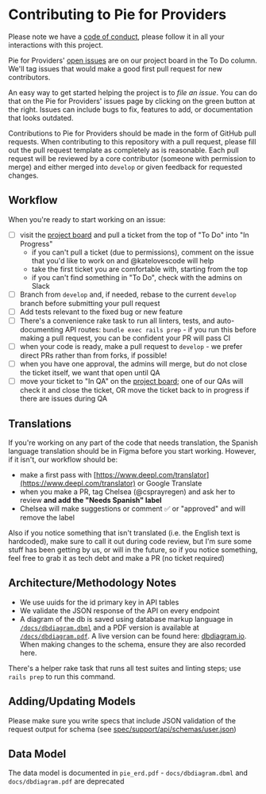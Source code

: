 # Contributing to Pie for Providers

Please note we have a [code of conduct](CODE_OF_CONDUCT.md), please follow it in all your interactions with this project.

Pie for Providers' [open issues](https://github.com/pieforproviders/pieforproviders/projects/3) are on our project board in the To Do column. We'll tag issues that would make a good first pull request for new contributors.

An easy way to get started helping the project is to *file an issue*. You can do that on the Pie for Providers' issues page by clicking on the green button at the right. Issues can include bugs to fix, features to add, or documentation that looks outdated.

Contributions to Pie for Providers should be made in the form of GitHub pull requests. When contributing to this repository with a pull request, please fill out the pull request template as completely as is reasonable. Each pull request will be reviewed by a core contributor (someone with permission to merge) and either merged into `develop` or given feedback for requested changes.

## Workflow

When you're ready to start working on an issue:  

- [ ] visit the [project board](https://github.com/pieforproviders/pieforproviders/projects/3) and pull a ticket from the top of "To Do" into "In Progress"
  - if you can't pull a ticket (due to permissions), comment on the issue that you'd like to work on and @katelovescode will help
  - take the first ticket you are comfortable with, starting from the top
  - if you can't find something in "To Do", check with the admins on Slack
- [ ] Branch from `develop` and, if needed, rebase to the current `develop` branch before submitting your pull request
- [ ] Add tests relevant to the fixed bug or new feature
- [ ] There's a convenience rake task to run all linters, tests, and auto-documenting API routes: `bundle exec rails prep` - if you run this before making a pull request, you can be confident your PR will pass CI
- [ ] when your code is ready, make a pull request to `develop` - we prefer direct PRs rather than from forks, if possible!
- [ ] when you have one approval, the admins will merge, but do not close the ticket itself, we want that open until QA
- [ ] move your ticket to "In QA" on the [project board](https://github.com/pieforproviders/pieforproviders/projects/3); one of our QAs will check it and close the ticket, OR move the ticket back to in progress if there are issues during QA

## Translations

If you're working on any part of the code that needs translation, the Spanish language translation should be in Figma before you start working.  However, if it isn't, our workflow should be:

- make a first pass with [https://www.deepl.com/translator](https://www.deepl.com/translator) or Google Translate
- when you make a PR, tag Chelsea (@csprayregen) and ask her to review **and add the "Needs Spanish" label**
- Chelsea will make suggestions or comment ✅ or "approved" and will remove the label

Also if you notice something that isn't translated (i.e. the English text is hardcoded), make sure to call it out during code review, but I'm sure some stuff has been getting by us, or will in the future, so if you notice something, feel free to grab it as tech debt and make a PR (no ticket required)

## Architecture/Methodology Notes

- We use uuids for the id primary key in API tables
- We validate the JSON response of the API on every endpoint
- A diagram of the db is saved using database markup language in [`/docs/dbdiagram.dbml`](/docs/dbdiagram.dbml) and a PDF version is available at [`/docs/dbdiagram.pdf`](/docs/dbdiagram.pdf).  A live version can be found here: [dbdiagram.io](https://dbdiagram.io/d/5f7b95883a78976d7b767120).  When making changes to the schema, ensure they are also recorded here.

There's a helper rake task that runs all test suites and linting steps; use `rails prep` to run this command.

## Adding/Updating Models

Please make sure you write specs that include JSON validation of the request output for schema (see [spec/support/api/schemas/user.json](spec/support/api/schemas/user.json))


## Data Model

The data model is documented in `pie_erd.pdf` - `docs/dbdiagram.dbml` and `docs/dbdiagram.pdf` are deprecated
